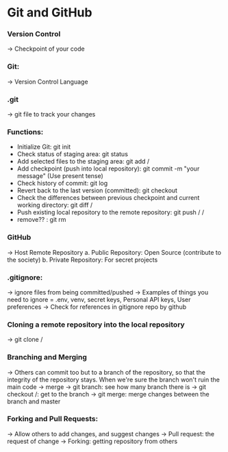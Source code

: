# Git and GitHub
### Version Control
-> Checkpoint of your code
### Git: 
-> Version Control Language
### .git 
-> git file to track your changes
### Functions: 
- Initialize Git: git init
- Check status of staging area: git status
- Add selected files to the staging area: git add /<files>
- Add checkpoint (push into local repository): git commit -m "your message" (Use present tense)
- Check history of commit: git log
- Revert back to the last version (committed): git checkout
- Check the differences between previous checkpoint and current working directory: git diff /<filename>
- Push existing local repository to the remote repository: git push /<origin> /<branch name>
- remove?? : git rm
### GitHub
-> Host Remote Repository
a. Public Repository: Open Source (contribute to the society)
b. Private Repository: For secret projects 
### .gitignore: 
-> ignore files from being committed/pushed
-> Examples of things you need to ignore = .env, venv, secret keys, Personal API keys, User preferences
-> Check for references in gitignore repo by github
### Cloning a remote repository into the local repository
-> git clone /<link to repository>
### Branching and Merging
-> Others can commit too but to a branch of the repository, so that the integrity of the repository stays. When we're sure the branch won't ruin the main code -> merge
-> git branch: see how many branch there is
-> git checkout /<branch name>: get to the branch
-> git merge: merge changes between the branch and master
### Forking and Pull Requests: 
-> Allow others to add changes, and suggest changes
-> Pull request: the request of change
-> Forking: getting repository from others